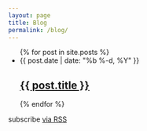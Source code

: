 ```yaml
---
layout: page
title: Blog
permalink: /blog/
---
```


<ul>
  {% for post in site.posts %}
    <li>
    	<span class="post-meta">{{ post.date | date: "%b %-d, %Y" }}</span>
      	<h2><a class="post-link" href="{{ post.url | prepend: site.baseurl }}">{{ post.title }}</a></h2>
    </li>
  {% endfor %}
</ul>

<p class="rss-subscribe">subscribe <a href="{{ "/feed.xml" | prepend: site.baseurl }}">via RSS</a></p>